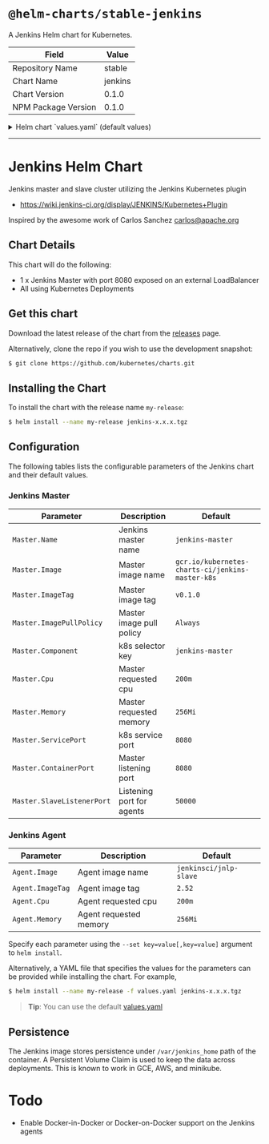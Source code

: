 # `@helm-charts/stable-jenkins`

A Jenkins Helm chart for Kubernetes.

| Field               | Value   |
| ------------------- | ------- |
| Repository Name     | stable  |
| Chart Name          | jenkins |
| Chart Version       | 0.1.0   |
| NPM Package Version | 0.1.0   |

<details>

<summary>Helm chart `values.yaml` (default values)</summary>

```yaml
# Default values for jenkins.
# This is a YAML-formatted file.
# Declare name/value pairs to be passed into your templates.
# name: value

Master:
  Name: jenkins-master
  Image: 'gcr.io/kubernetes-charts-ci/jenkins-master-k8s'
  ImageTag: 'v0.2.0'
  ImagePullPolicy: 'Always'
  Component: 'jenkins-master'
  AdminUser: admin
  # AdminPassword: <defaults to random>
  Cpu: '200m'
  Memory: '256Mi'
  # Set min/max heap here if needed with:
  # JavaOpts: "-Xms512m -Xmx512m"
  ServicePort: 8080
  # For minikube, set this to NodePort, elsewhere use LoadBalancer
  ServiceType: LoadBalancer
  ContainerPort: 8080
  SlaveListenerPort: 50000

Agent:
  Image: jenkinsci/jnlp-slave
  ImageTag: 2.52
  Cpu: '200m'
  Memory: '256Mi'

Persistence:
  Enabled: true
  StorageClass: generic
  AccessMode: ReadWriteOnce
  Size: 8Gi
```

</details>

---

# Jenkins Helm Chart

Jenkins master and slave cluster utilizing the Jenkins Kubernetes plugin

- https://wiki.jenkins-ci.org/display/JENKINS/Kubernetes+Plugin

Inspired by the awesome work of Carlos Sanchez <carlos@apache.org>

## Chart Details

This chart will do the following:

- 1 x Jenkins Master with port 8080 exposed on an external LoadBalancer
- All using Kubernetes Deployments

## Get this chart

Download the latest release of the chart from the [releases](../../../releases) page.

Alternatively, clone the repo if you wish to use the development snapshot:

```bash
$ git clone https://github.com/kubernetes/charts.git
```

## Installing the Chart

To install the chart with the release name `my-release`:

```bash
$ helm install --name my-release jenkins-x.x.x.tgz
```

## Configuration

The following tables lists the configurable parameters of the Jenkins chart and their default values.

### Jenkins Master

| Parameter                  | Description               | Default                                          |
| -------------------------- | ------------------------- | ------------------------------------------------ |
| `Master.Name`              | Jenkins master name       | `jenkins-master`                                 |
| `Master.Image`             | Master image name         | `gcr.io/kubernetes-charts-ci/jenkins-master-k8s` |
| `Master.ImageTag`          | Master image tag          | `v0.1.0`                                         |
| `Master.ImagePullPolicy`   | Master image pull policy  | `Always`                                         |
| `Master.Component`         | k8s selector key          | `jenkins-master`                                 |
| `Master.Cpu`               | Master requested cpu      | `200m`                                           |
| `Master.Memory`            | Master requested memory   | `256Mi`                                          |
| `Master.ServicePort`       | k8s service port          | `8080`                                           |
| `Master.ContainerPort`     | Master listening port     | `8080`                                           |
| `Master.SlaveListenerPort` | Listening port for agents | `50000`                                          |

### Jenkins Agent

| Parameter        | Description            | Default                |
| ---------------- | ---------------------- | ---------------------- |
| `Agent.Image`    | Agent image name       | `jenkinsci/jnlp-slave` |
| `Agent.ImageTag` | Agent image tag        | `2.52`                 |  |
| `Agent.Cpu`      | Agent requested cpu    | `200m`                 |
| `Agent.Memory`   | Agent requested memory | `256Mi`                |

Specify each parameter using the `--set key=value[,key=value]` argument to `helm install`.

Alternatively, a YAML file that specifies the values for the parameters can be provided while installing the chart. For example,

```bash
$ helm install --name my-release -f values.yaml jenkins-x.x.x.tgz
```

> **Tip**: You can use the default [values.yaml](values.yaml)

## Persistence

The Jenkins image stores persistence under `/var/jenkins_home` path of the container. A Persistent Volume
Claim is used to keep the data across deployments. This is known to work in GCE, AWS, and minikube.

# Todo

- Enable Docker-in-Docker or Docker-on-Docker support on the Jenkins agents
